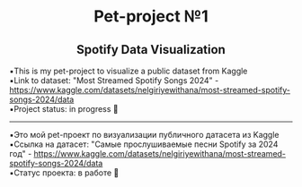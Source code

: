 <div id="header" align="center">
    <h1>Pet-project №1 </h1>
    <h2>Spotify Data Visualization</h2>
</div>

▪️This is my pet-project to visualize a public dataset from Kaggle  
▪️Link to dataset: "Most Streamed Spotify Songs 2024" - https://www.kaggle.com/datasets/nelgiriyewithana/most-streamed-spotify-songs-2024/data  
▪️Project status: in progress 📝

---

▪️Это мой pet-проект по визуализации публичного датасета из Kaggle  
▪️Ссылка на датасет: "Самые прослушиваемые песни Spotify за 2024 год" - https://www.kaggle.com/datasets/nelgiriyewithana/most-streamed-spotify-songs-2024/data  
▪️Статус проекта: в работе 📝
